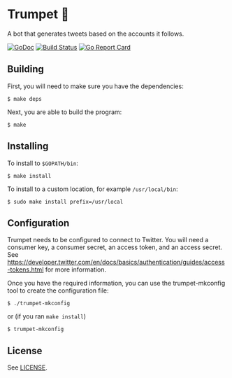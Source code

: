 Trumpet 🎺
=======

A bot that generates tweets based on the accounts it follows.

[![GoDoc](https://godoc.org/github.com/rkoesters/trumpet?status.svg)](https://godoc.org/github.com/rkoesters/trumpet)
[![Build Status](https://travis-ci.org/rkoesters/trumpet.svg?branch=master)](https://travis-ci.org/rkoesters/trumpet)
[![Go Report Card](https://goreportcard.com/badge/github.com/rkoesters/trumpet)](https://goreportcard.com/report/github.com/rkoesters/trumpet)

Building
--------

First, you will need to make sure you have the dependencies:

	$ make deps

Next, you are able to build the program:

	$ make

Installing
----------

To install to `$GOPATH/bin`:

	$ make install

To install to a custom location, for example `/usr/local/bin`:

	$ sudo make install prefix=/usr/local

Configuration
-------------

Trumpet needs to be configured to connect to Twitter. You will need a
consumer key, a consumer secret, an access token, and an access secret.
See
<https://developer.twitter.com/en/docs/basics/authentication/guides/access-tokens.html>
for more information.

Once you have the required information, you can use the trumpet-mkconfig
tool to create the configuration file:

	$ ./trumpet-mkconfig

or (if you ran `make install`)

	$ trumpet-mkconfig

License
-------

See [LICENSE](LICENSE).
